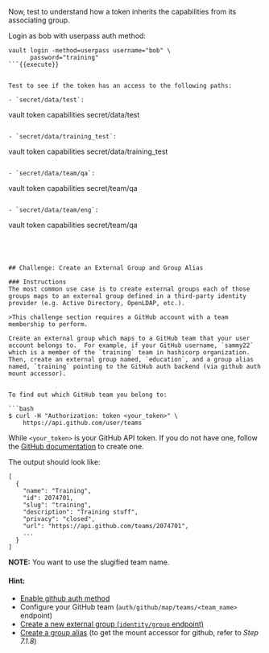 Now, test to understand how a token inherits the capabilities from its associating group.

Login as bob with userpass auth method:

```
vault login -method=userpass username="bob" \
      password="training"
```{{execute}}


Test to see if the token has an access to the following paths:

- `secret/data/test`:  
  ```
  vault token capabilities secret/data/test
  ```{{execute}}

- `secret/data/training_test`:  
  ```
  vault token capabilities secret/data/training_test
  ```{{execute}}

- `secret/data/team/qa`:  
  ```
  vault token capabilities secret/team/qa
  ```{{execute}}

- `secret/data/team/eng`:  
  ```
  vault token capabilities secret/team/qa
  ```{{execute}}




## Challenge: Create an External Group and Group Alias

### Instructions
The most common use case is to create external groups each of those groups maps to an external group defined in a third-party identity provider (e.g. Active Directory, OpenLDAP, etc.).

>This challenge section requires a GitHub account with a team membership to perform.

Create an external group which maps to a GitHub team that your user account belongs to.  For example, if your GitHub username, `sammy22` which is a member of the `training` team in hashicorp organization.  Then, create an external group named, `education`, and a group alias named, `training` pointing to the GitHub auth backend (via github auth mount accessor).


To find out which GitHub team you belong to:

```bash
$ curl -H "Authorization: token <your_token>" \
      https://api.github.com/user/teams
```

While `<your_token>` is your GitHub API token.  If you do not have one, follow the [GitHub documentation](https://help.github.com/articles/creating-a-personal-access-token-for-the-command-line/) to create one.

The output should look like:

    [
      {
        "name": "Training",
        "id": 2074701,
        "slug": "training",
        "description": "Training stuff",
        "privacy": "closed",
        "url": "https://api.github.com/teams/2074701",
        ...
      }
    ]

**NOTE:** You want to use the slugified team name.

#### Hint:

- [Enable github auth method](https://www.vaultproject.io/intro/getting-started/authentication.html#auth-methods)
- Configure your GitHub team (`auth/github/map/teams/<team_name>` endpoint)
- [Create a new external group (`identity/group` endpoint)](https://www.vaultproject.io/api/secret/identity/group.html)
- [Create a group alias](https://www.vaultproject.io/api/secret/identity/group-alias.html) (to get the mount accessor for github, refer to _Step 7.1.8_)
